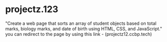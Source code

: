 # projectz.123
"Create a web page that sorts an array of student objects based on total marks, biology marks, and date of birth using HTML, CSS, and JavaScript." you can redirect to the page by using this link - (projectz12.ccbp.tech)
